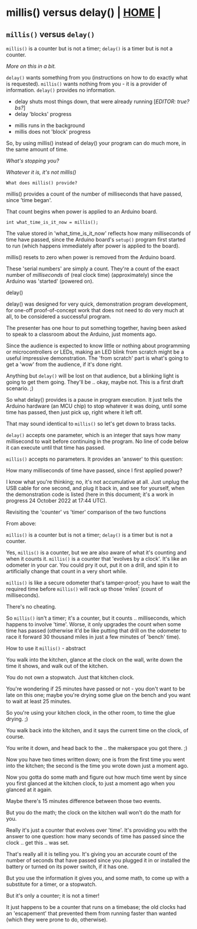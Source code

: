 # millis() versus delay() | [HOME](README.md) |

## `millis()` versus `delay()`

`millis()` is a counter but is not a timer;  `delay()` is a timer but is not a counter.

<em>More on this in a bit.</em>

`delay()` wants something from you (instructions on how to do exactly what is requested).
`millis()` wants nothing from you - it is a provider of information.  `delay()` provides no information.

<ul>
 <li> delay shuts most things down, that were already running [<em>EDITOR: true? bs?</em>]
 <li> delay 'blocks' progress
</ul>
<p>
<ul>
 <li> millis runs in the background
 <li> millis does not 'block' progress
</ul>

So, by using millis() instead of delay() your program can do
much more, in the same amount of time.

*What's stopping you?*

*Whatever it is, it's not millis()*


`What does millis() provide?`

millis() provides a count of the number of milliseconds that have
passed, since 'time began'.

That count begins when power is applied to an Arduino board.

```
int what_time_is_it_now = millis();
```

The value stored in 'what_time_is_it_now' reflects how many milliseconds
of time have passed, since the Arduino board's `setup()` program first
started to run (which happens immediately after power is applied to the
board).



millis() resets to zero when power is removed from the Arduino board.

These 'serial numbers' are simply a count.  They're a count of the exact
number of *milliseconds* of (real clock time) (approximately) since the
Arduino was 'started' (powered on).

delay()

delay() was designed for very quick, demonstration program development,
for one-off proof-of-concept work that does not need to do very much
at all, to be considered a successful program.

The presenter has one hour to put something together, having been asked
to speak to a classroom about the Arduino, just moments ago.

Since the audience is expected to know little or nothing about programming
or microcontrollers or LEDs, making an LED blink from scratch might be a
useful impressive demonstration.  The 'from scratch' part is what's going
to get a 'wow' from the audience, if it's done right.

Anything but `delay()` will be lost on that audience, but a blinking light
is going to get them going.  They'll be .. okay, maybe not.  This is a first draft scenario. ;)


So what delay() provides is a pause in program execution. It just tells the
Arduino hardware (an MCU chip) to stop whatever it was doing, until some
time has passed, then just pick up, right where it left off.

That may sound identical to `millis()` so let's get down to brass tacks.

`delay()` accepts one parameter, which is an integer that says how many
millisecond to wait before continuing in the program.  No line of code
below it can execute until that time has passed.

`millis()` accepts no parameters.  It provides an 'answer' to this question:

How many milliseconds of time have passed, since I first applied power?

I know what you're thinking; no, it's not accumulative at all.  Just unplug
the USB cable for one second, and plug it back in, and see for yourself,
when the demonstration code is listed (here in this document; it's a work
in progress 24 October 2022 at 17:44 UTC).


Revisiting the 'counter' vs 'timer' comparison of the two functions

From above:

`millis()` is a counter but is not a timer;  `delay()` is a timer but is not a counter.

Yes, `millis()` is a counter, but we are also aware of what it's counting and
when it counts it.  `millis()` is a counter that 'evolves by a clock'.  It's
like an odometer in your car.  You could pry it out, put it on a drill, and
spin it to artificially change that count in a very short while.

`millis()` is like a secure odometer that's tamper-proof; you have to wait the
required time before `millis()` will rack up those 'miles' (count of milliseconds).

There's no cheating.

So `millis()` isn't a timer; it's a counter, but it counts .. milliseconds, which
happens to involve 'time'.  Worse, it only upgrades the count when some time has
passed (otherwise it'd be like putting that drill on the odometer to race it forward
30 thousand miles in just a few minutes of 'bench' time).

How to use it `millis()` - abstract

You walk into the kitchen, glance at the clock on the wall, write down the time it shows,
and walk out of the kitchen.

You do not own a stopwatch.  Just that kitchen clock.

You're wondering if 25 minutes have passed or not - you don't want to be late on this one;
maybe you're drying some glue on the bench and you want to wait at least 25 minutes.

So you're using your kitchen clock, in the other room, to time the glue drying. ;)

You walk back into the kitchen, and it says the current time on the clock, of course.

You write it down, and head back to the .. the makerspace you got there. ;)

Now you have two times written down; one is from the first time you went into the
kitchen; the second is the time you wrote down just a moment ago.


Now you gotta do some math and figure out how much time went by since you first
glanced at the kitchen clock, to just a moment ago when you glanced at it again.

Maybe there's 15 minutes difference between those two events.

But you do the math; the clock on the kitchen wall won't do the math for you.

Really it's just a counter that evolves over 'time'.  It's providing you with
the answer to one question: how many seconds of time has passed since the clock
 .. get this .. was set.

That's really all it is telling you.  It's giving you an accurate count of the
number of seconds that have passed since you plugged it in or installed the
battery or turned on its power switch, if it has one.

But you use the information it gives you, and some math, to come up with a
substitute for a timer, or a stopwatch.

But it's only a counter; it is not a timer!

It just happens to be a counter that runs on a timebase; the old clocks had
an 'escapement' that prevented them from running faster than wanted (which
they were prone to do, otherwise).

